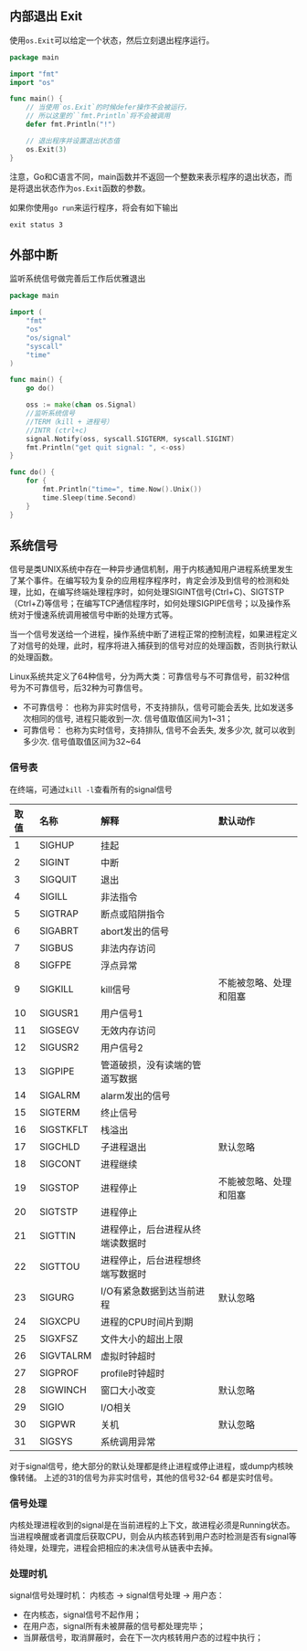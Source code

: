 ## 内部退出 Exit

使用`os.Exit`可以给定一个状态，然后立刻退出程序运行。

```go
package main

import "fmt"
import "os"

func main() {
	// 当使用`os.Exit`的时候defer操作不会被运行，
	// 所以这里的``fmt.Println`将不会被调用
	defer fmt.Println("!")

	// 退出程序并设置退出状态值
	os.Exit(3)
}
```

注意，Go和C语言不同，main函数并不返回一个整数来表示程序的退出状态，而是将退出状态作为`os.Exit`函数的参数。

如果你使用`go run`来运行程序，将会有如下输出

```
exit status 3
```

## 外部中断

监听系统信号做完善后工作后优雅退出

```go
package main

import (
	"fmt"
	"os"
	"os/signal"
	"syscall"
	"time"
)

func main() {
	go do()

	oss := make(chan os.Signal)
	//监听系统信号
	//TERM（kill + 进程号）
	//INTR (ctrl+c)
	signal.Notify(oss, syscall.SIGTERM, syscall.SIGINT)
	fmt.Println("get quit signal: ", <-oss)
}

func do() {
	for {
		fmt.Println("time=", time.Now().Unix())
		time.Sleep(time.Second)
	}
}
```

## 系统信号

信号是类UNIX系统中存在一种异步通信机制，用于内核通知用户进程系统里发生了某个事件。在编写较为复杂的应用程序程序时，肯定会涉及到信号的检测和处理，比如，在编写终端处理程序时，如何处理SIGINT信号(Ctrl+C)、SIGTSTP（Ctrl+Z)等信号；在编写TCP通信程序时，如何处理SIGPIPE信号；以及操作系统对于慢速系统调用被信号中断的处理方式等。

当一个信号发送给一个进程，操作系统中断了进程正常的控制流程，如果进程定义了对信号的处理，此时，程序将进入捕获到的信号对应的处理函数，否则执行默认的处理函数。

Linux系统共定义了64种信号，分为两大类：可靠信号与不可靠信号，前32种信号为不可靠信号，后32种为可靠信号。

- 不可靠信号： 也称为非实时信号，不支持排队，信号可能会丢失, 比如发送多次相同的信号, 进程只能收到一次. 信号值取值区间为1~31；
- 可靠信号： 也称为实时信号，支持排队, 信号不会丢失, 发多少次, 就可以收到多少次. 信号值取值区间为32~64

### 信号表

在终端，可通过`kill -l`查看所有的signal信号

| 取值 | 名称      | 解释                             | 默认动作               |
| :--- | :-------- | :------------------------------- | :--------------------- |
| 1    | SIGHUP    | 挂起                             |                        |
| 2    | SIGINT    | 中断                             |                        |
| 3    | SIGQUIT   | 退出                             |                        |
| 4    | SIGILL    | 非法指令                         |                        |
| 5    | SIGTRAP   | 断点或陷阱指令                   |                        |
| 6    | SIGABRT   | abort发出的信号                  |                        |
| 7    | SIGBUS    | 非法内存访问                     |                        |
| 8    | SIGFPE    | 浮点异常                         |                        |
| 9    | SIGKILL   | kill信号                         | 不能被忽略、处理和阻塞 |
| 10   | SIGUSR1   | 用户信号1                        |                        |
| 11   | SIGSEGV   | 无效内存访问                     |                        |
| 12   | SIGUSR2   | 用户信号2                        |                        |
| 13   | SIGPIPE   | 管道破损，没有读端的管道写数据   |                        |
| 14   | SIGALRM   | alarm发出的信号                  |                        |
| 15   | SIGTERM   | 终止信号                         |                        |
| 16   | SIGSTKFLT | 栈溢出                           |                        |
| 17   | SIGCHLD   | 子进程退出                       | 默认忽略               |
| 18   | SIGCONT   | 进程继续                         |                        |
| 19   | SIGSTOP   | 进程停止                         | 不能被忽略、处理和阻塞 |
| 20   | SIGTSTP   | 进程停止                         |                        |
| 21   | SIGTTIN   | 进程停止，后台进程从终端读数据时 |                        |
| 22   | SIGTTOU   | 进程停止，后台进程想终端写数据时 |                        |
| 23   | SIGURG    | I/O有紧急数据到达当前进程        | 默认忽略               |
| 24   | SIGXCPU   | 进程的CPU时间片到期              |                        |
| 25   | SIGXFSZ   | 文件大小的超出上限               |                        |
| 26   | SIGVTALRM | 虚拟时钟超时                     |                        |
| 27   | SIGPROF   | profile时钟超时                  |                        |
| 28   | SIGWINCH  | 窗口大小改变                     | 默认忽略               |
| 29   | SIGIO     | I/O相关                          |                        |
| 30   | SIGPWR    | 关机                             | 默认忽略               |
| 31   | SIGSYS    | 系统调用异常                     |                        |

对于signal信号，绝大部分的默认处理都是终止进程或停止进程，或dump内核映像转储。 上述的31的信号为非实时信号，其他的信号32-64 都是实时信号。

### 信号处理

内核处理进程收到的signal是在当前进程的上下文，故进程必须是Running状态。当进程唤醒或者调度后获取CPU，则会从内核态转到用户态时检测是否有signal等待处理，处理完，进程会把相应的未决信号从链表中去掉。

### 处理时机

signal信号处理时机： 内核态 -> signal信号处理 -> 用户态：

- 在内核态，signal信号不起作用；
- 在用户态，signal所有未被屏蔽的信号都处理完毕；
- 当屏蔽信号，取消屏蔽时，会在下一次内核转用户态的过程中执行；
